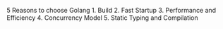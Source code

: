 5 Reasons to choose Golang
    1. Build
    2. Fast Startup
    3. Performance and Efficiency
    4. Concurrency Model
    5. Static Typing and Compilation
